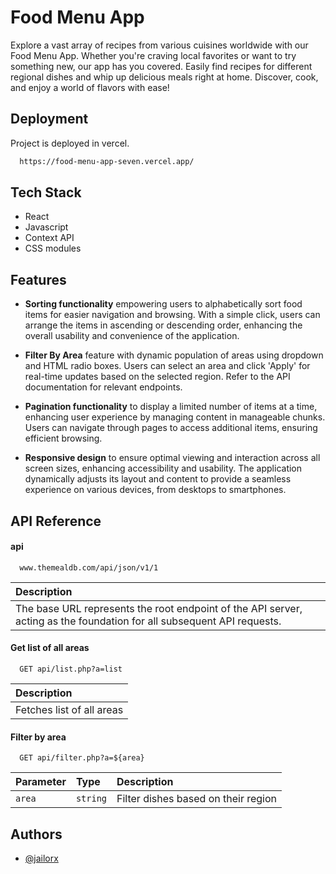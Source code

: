 # Food Menu App

Explore a vast array of recipes from various cuisines worldwide with our Food Menu App. Whether you're craving local favorites or want to try something new, our app has you covered. Easily find recipes for different regional dishes and whip up delicious meals right at home. Discover, cook, and enjoy a world of flavors with ease!

## Deployment

Project is deployed in vercel.

```bash
  https://food-menu-app-seven.vercel.app/
```

## Tech Stack

- React
- Javascript
- Context API
- CSS modules

## Features

- **Sorting functionality** empowering users to alphabetically sort food items for easier navigation and browsing. With a simple click, users can arrange the items in ascending or descending order, enhancing the overall usability and convenience of the application.

- **Filter By Area** feature with dynamic population of areas using dropdown and HTML radio boxes. Users can select an area and click 'Apply' for real-time updates based on the selected region. Refer to the API documentation for relevant endpoints.

- **Pagination functionality** to display a limited number of items at a time, enhancing user experience by managing content in manageable chunks. Users can navigate through pages to access additional items, ensuring efficient browsing.

- **Responsive design** to ensure optimal viewing and interaction across all screen sizes, enhancing accessibility and usability. The application dynamically adjusts its layout and content to provide a seamless experience on various devices, from desktops to smartphones.

## API Reference

#### api

```http
  www.themealdb.com/api/json/v1/1
```

| Description                                                                                                            |
| :--------------------------------------------------------------------------------------------------------------------- |
| The base URL represents the root endpoint of the API server, acting as the foundation for all subsequent API requests. |

#### Get list of all areas

```http
  GET api/list.php?a=list
```

| Description               |
| :------------------------ |
| Fetches list of all areas |

#### Filter by area

```http
  GET api/filter.php?a=${area}
```

| Parameter | Type     | Description                         |
| :-------- | :------- | :---------------------------------- |
| `area`    | `string` | Filter dishes based on their region |

## Authors

- [@jailorx](https://www.github.com/jailorx)
